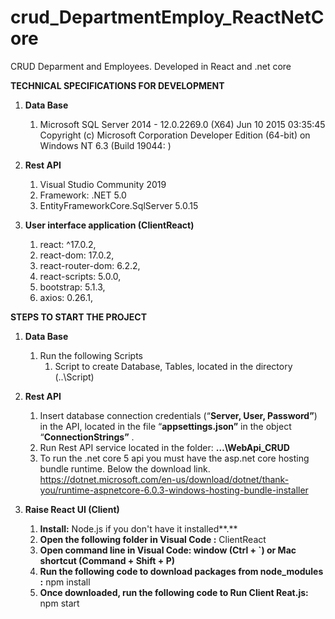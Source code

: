 # crud_DepartmentEmploy_ReactNetCore
CRUD  Deparment and Employees. Developed in React and .net core 



**TECHNICAL SPECIFICATIONS FOR DEVELOPMENT**

1. **Data Base**   
   1. Microsoft SQL Server 2014 - 12.0.2269.0 (X64) 	Jun 10 2015 03:35:45 	Copyright (c) Microsoft Corporation	Developer Edition (64-bit) on Windows NT 6.3 <X64> (Build 19044: )
 

1. **Rest API** 
   1. Visual Studio Community 2019
   1. Framework: .NET 5.0
   1. EntityFrameworkCore.SqlServer 5.0.15

1. **User interface application (ClientReact)**  
   1. react: ^17.0.2,   
   1. react-dom: 17.0.2,
   1. react-router-dom: 6.2.2,   
   1. react-scripts: 5.0.0,
   1. bootstrap: 5.1.3,  
   1. axios: 0.26.1,
  
**STEPS TO START THE PROJECT**

1. **Data Base**
   1. Run the following Scripts
      1. Script to create Database, Tables, located in the directory (..\Script) 
   
1. **Rest API** 
   1. Insert database connection credentials (“**Server, User, Password”**) in the API, located in the file “**appsettings.json”** in the object “**ConnectionStrings”** . 
   1. Run Rest API service located in the folder: **…\WebApi_CRUD**
   1. To run the .net core 5 api you must have the asp.net core hosting bundle runtime. Below the download link.
   https://dotnet.microsoft.com/en-us/download/dotnet/thank-you/runtime-aspnetcore-6.0.3-windows-hosting-bundle-installer
  

1. **Raise React UI (Client)**
   1. **Install:** Node.js if you don't have it installed**.**
   1. **Open the following folder in Visual Code :** ClientReact
   1. **Open command line in Visual Code: window (Ctrl + `) or Mac shortcut (Command + Shift + P)**
   1. **Run the following code to download packages from node\_modules :** npm install
   1. **Once downloaded, run the following code to Run Client Reat.js:** npm start


